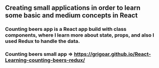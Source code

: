 ## Creating small applications in order to learn some basic and medium concepts in React

### Counting beers app is a React app build with **class components**, where I learn more about **state**, **props**, and also I used **Redux** to handle the data.

### Counting beers small app => https://grigoar.github.io/React-Learning-counting-beers-redux/
